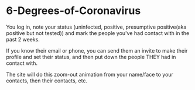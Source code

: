 # 6-Degrees-of-Coronavirus

You log in, note your status (uninfected, positive, presumptive positive(aka positive but not tested)) and mark the people you've had contact with in the past 2 weeks. 

If you know their email or phone, you can send them an invite to make their profile and set their status, and then put down the people THEY had in contact with. 

The site will do this zoom-out animation from your name/face to your contacts, then their contacts, etc.
